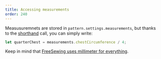 ```yaml
---
title: Accessing measurements
order: 240
---
```


Measusuremnets are stored in `pattern.settings.measurements`, but thanks to the [shorthand](/howtos/core/shorthand/) call, you can simply write:

```js
let quarterChest = measurements.chestCircumference / 4;
```

<Note>

Keep in mind that [FreeSewing uses millimeter for everything](/concepts/units).

</Note>

